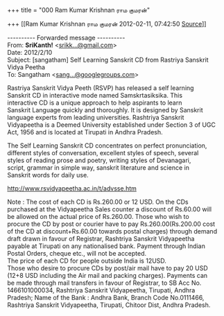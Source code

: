 +++
title = "000 Ram Kumar Krishnan ராம குமரன்"

+++
[[Ram Kumar Krishnan ராம குமரன்	2012-02-11, 07:42:50 [Source](https://groups.google.com/g/samskrita/c/00ZQ_1HEwYM)]]



  
  

---------- Forwarded message ----------  
From: **SriKanth!** \<[srikk...@gmail.com]()\>  
Date: 2012/2/10  
Subject: \[sangatham\] Self Learning Sanskrit CD from Rastriya Sanskrit Vidya Peetha  
To: Sangatham \<[sang...@googlegroups.com]()\>  
  
  
Rastriya Sanskrit Vidya Peeth (RSVP) has released a self learning  
Sanskrit CD in interactive mode named Samskrtasiksika. This  
interactive CD is a unique approach to help aspirants to learn  
Sanskrit Language quickly and thoroughly. It is designed by Sanskrit  
language experts from leading universities. Rashtriya Sanskrit  
Vidyapeetha is a Deemed University established under Section 3 of UGC  
Act, 1956 and is located at Tirupati in Andhra Pradesh.  
  
  
The Self Learning Sanskrit CD concentrates on perfect pronunciation,  
different styles of conversation, excellent styles of speech, several  
styles of reading prose and poetry, writing styles of Devanagari,  
script, grammar in simple way, sanskrit literature and science in  
Sanskrit words for daily use.  
  
<http://www.rsvidyapeetha.ac.in/t/advsse.htm>  
  
Note : The cost of each CD is Rs.260.00 or 12 USD. On the CDs  
purchased at the Vidyapeetha Sales counter a discount of Rs.60.00 will  
be allowed on the actual price of Rs.260.00. Those who wish to  
procure the CD by post or courier have to pay Rs.260.00(Rs.200.00 cost  
of the CD at discount+Rs.60.00 towards postal charges) through demand  
draft drawn in favour of Registrar, Rashtriya Sanskrit Vidyapeetha  
payable at Tirupati on any nationalised bank. Payment through Indian  
Postal Orders, cheque etc., will not be accepted.  
      The price of each CD for people outside India is 12USD.  
Those who desire to procure CDs by post/air mail have to pay 20 USD  
(12+8 USD including the Air mail and packing charges). Payments can  
be made through mail transfers in favour of Registrar, to SB Acc No.  
1466101000034, Rashtriya Sanskrit Vidyapeetha, Tirupati, Andhra  
Pradesh; Name of the Bank : Andhra Bank, Branch Code No.0111466,  
Rashtriya Sanskrit Vidyapeetha, Tirupati, Chitoor Dist, Andhra Pradesh.

  

